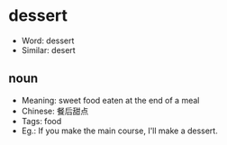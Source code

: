 # dessert

- Word: dessert
- Similar: desert

## noun

- Meaning: sweet food eaten at the end of a meal
- Chinese: 餐后甜点
- Tags: food
- Eg.: If you make the main course, I'll make a dessert.

